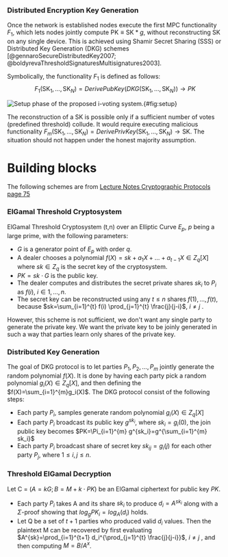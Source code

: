 ### Distributed Encryption Key Generation

Once the network is established nodes execute the first MPC functionality $F_1$, which lets nodes jointly compute $\textrm{PK} \equiv \textrm{SK} * g$, without reconstructing $\textrm{SK}$ on any single device. This is achieved using Shamir Secret Sharing (SSS) or Distributed Key Generation (DKG) schemes [@gennaroSecureDistributedKey2007; @boldyrevaThresholdSignaturesMultisignatures2003].

Symbolically, the functionality $F_1$ is defined as follows: $$F_1(\mathrm{SK}_1, ..., \mathrm{SK}_N) = DerivePubKey(DKG(\mathrm{SK}_1, ..., \mathrm{SK}_N)) \rightarrow PK$$

![Setup phase of the proposed i-voting system.](setup.png){#fig:setup}

The reconstruction of a $\textrm{SK}$ is possible only if a sufficient number of votes (predefined threshold) collude. It would require executing malicious functionality $F_m(\mathrm{SK}_1, ..., \mathrm{SK}_N)=DerivePrivKey(\mathrm{SK}_1, ..., \mathrm{SK}_N) \rightarrow \textrm{SK}$. The situation should not happen under the honest majority assumption. 

# Building blocks

The following schemes are from [Lecture Notes Cryptographic Protocols page 75](https://www.win.tue.nl/~berry/2WC13/LectureNotes.pdf)

### ElGamal Threshold Cryptosystem

ElGamal Threshold Cryptosystem (t,n) over an Elliptic Curve $E_p$, $p$ being a large prime, with the following parameters:
- $G$ is a generator point of $E_p$ with order $q$.
- A dealer chooses a polynomial $f(X)=sk+a_{1}X + \dots + a_{t - 1}X \in Z_q[X]$ where $sk \in Z_q$ is the secret key of the cryptosystem.
- $PK=sk \cdot G$ is the public key.
- The dealer computes and distributes the secret private shares $sk_{i}$ to $P_i$ as $f(i)$, $i \in 1,\dots,n$.
- The secret key can be reconstructed using any $t\leq n$ shares $f(1), \dots, f(t)$, because $sk=\sum_{i=1}^{t} f(i) \prod_{j=1}^{t} \frac{j}{j-i}$, $i\neq j$ .

However, this scheme is not sufficient, we don't want any single party to generate the private key. We want the private key to be joinly generated in such a way that parties learn only shares of the private key. 

### Distributed Key Generation

The goal of DKG protocol is to let parties $P_1, P_2,...,P_m$ jointly generate the random polynomial $f(X)$. It is done by having each party pick a random polynomial $g_{i}(X)\in Z_q[X]$, and then defining the $f(X)=\sum_{i=1}^{m}g_i(X)$. 
The DKG protocol consist of the following steps:
- Each party $P_i$, samples generate random polynomial $g_{i}(X)\in Z_q[X]$
- Each party $P_i$ broadcast its public key $g^{sk_i}$, where $sk_i=g_i(0)$, the join public key becomes $PK=\Pi_{i=1}^{m} g^{sk_i}=g^{\sum_{i=1}^{m} sk_i}$ 
- Each party $P_i$ broadcast share of secret key $sk_{ij}=g_i(j)$ for each other party $P_j$, where $1 \leq i,j \leq n$. 


### Threshold ElGamal Decryption

Let C = $(A = kG; B = M + k \cdot PK)$  be an ElGamal ciphertext for public key $PK$. 
- Each party $P_i$ takes A and its share $sk_i$ to produce $d_i=A^{sk_i}$ along with a $\Sigma$-proof showing that $log_{g}PK_{i}=log_{A}(d_i)$ holds.
- Let Q be a set of $t+1$ parties who produced valid $d_i$ values. Then the plaintext M can be recovered by first evaluating $A^{sk}=\prod_{i=1}^{t+1} d_i^{\prod_{j=1}^{t} \frac{j}{j-i}}$, $i\neq j$ , and then computing $M=B/A^{x}$. 